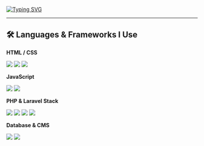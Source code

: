 <p align="left">
  <a href="https://git.io/typing-svg">
    <img src="https://readme-typing-svg.demolab.com?font=Lora&weight=500&size=25&duration=2500&pause=5000&color=F7F7F7&background=FFFFFF00&vCenter=true&random=false&width=435&lines=Welcome+to+my+GitHub+profile+!" alt="Typing SVG"/>
  </a>
</p>

---

<h2 align="left">🛠️ Languages & Frameworks I Use</h2>

<p align="left"><strong>HTML / CSS</strong></p>
<p align="left">
  <a href="https://html.spec.whatwg.org/"><img src="https://img.shields.io/badge/HTML5-E34F26?style=flat&logo=html5&logoColor=white"/></a>
  <a href="https://www.w3.org/Style/CSS/"><img src="https://img.shields.io/badge/CSS3-1572B6?style=flat&logo=css3&logoColor=white"/></a>
  <a href="https://sass-lang.com/"><img src="https://img.shields.io/badge/SCSS-CC6699?style=flat&logo=sass&logoColor=white"/></a>
</p>

<p align="left"><strong>JavaScript</strong></p>
<p align="left">
  <a href="https://www.javascript.com/"><img src="https://img.shields.io/badge/JavaScript-F7DF1E?style=flat&logo=javascript&logoColor=black"/></a>
  <a href="https://alpinejs.dev/"><img src="https://img.shields.io/badge/Alpine.js-8BC0D0?style=flat&logo=alpine.js&logoColor=black"/></a>
</p>

<p align="left"><strong>PHP & Laravel Stack</strong></p>
<p align="left">
  <a href="https://www.php.net/"><img src="https://img.shields.io/badge/PHP-777BB4?style=flat&logo=php&logoColor=white"/></a>
  <a href="https://laravel.com/"><img src="https://img.shields.io/badge/Laravel-FF2D20?style=flat&logo=laravel&logoColor=white"/></a>
  <a href="https://laravel.com/docs/10.x/blade"><img src="https://img.shields.io/badge/Blade-FF2D20?style=flat&logo=laravel&logoColor=white"/></a>
  <a href="https://livewire.laravel.com/"><img src="https://img.shields.io/badge/Livewire-4E56A6?style=flat&logo=laravel&logoColor=white"/></a>
</p>

<p align="left"><strong>Database & CMS</strong></p>
<p align="left">
  <a href="https://sql.sh/"><img src="https://img.shields.io/badge/SQL-00f?style=flat&logo=sql&logoColor=white"/></a>
  <a href="https://wordpress.org/"><img src="https://img.shields.io/badge/WordPress-21759B?style=flat&logo=wordpress&logoColor=white"/></a>
</p>
